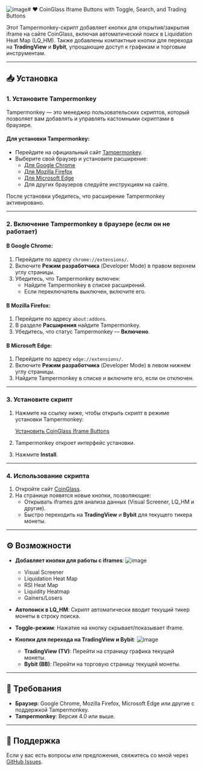![image](https://github.com/user-attachments/assets/b86cb620-03eb-455a-8b1b-48bc7b916702)# ❤️ CoinGlass Iframe Buttons with Toggle, Search, and Trading Buttons

Этот Tampermonkey-скрипт добавляет кнопки для открытия/закрытия iframe на сайте CoinGlass, включая автоматический поиск в Liquidation Heat Map (LQ_HM). Также добавлены компактные кнопки для перехода на **TradingView** и **Bybit**, упрощающие доступ к графикам и торговым инструментам.

---

## 📥 Установка

### 1. Установите Tampermonkey
Tampermonkey — это менеджер пользовательских скриптов, который позволяет вам добавлять и управлять кастомными скриптами в браузере.

#### Для установки Tampermonkey:
- Перейдите на официальный сайт [Tampermonkey](https://www.tampermonkey.net/).
- Выберите свой браузер и установите расширение:
  - [Для Google Chrome](https://chrome.google.com/webstore/detail/tampermonkey/dhdgffkkebhmkfjojejmpbldmpobfkfo)
  - [Для Mozilla Firefox](https://addons.mozilla.org/firefox/addon/tampermonkey/)
  - [Для Microsoft Edge](https://microsoftedge.microsoft.com/addons/detail/tampermonkey/ldlghjaemmllclmkfkgpkflmpkfdajgp)
  - Для других браузеров следуйте инструкциям на сайте.

После установки убедитесь, что расширение Tampermonkey активировано.

---

### 2. Включение Tampermonkey в браузере (если он не работает)

#### В Google Chrome:
1. Перейдите по адресу `chrome://extensions/`.
2. Включите **Режим разработчика** (Developer Mode) в правом верхнем углу страницы.
3. Убедитесь, что Tampermonkey включен:
   - Найдите Tampermonkey в списке расширений.
   - Если переключатель выключен, включите его.

#### В Mozilla Firefox:
1. Перейдите по адресу `about:addons`.
2. В разделе **Расширения** найдите Tampermonkey.
3. Убедитесь, что статус Tampermonkey — **Включено**.

#### В Microsoft Edge:
1. Перейдите по адресу `edge://extensions/`.
2. Включите **Режим разработчика** (Developer Mode) в левом нижнем углу страницы.
3. Найдите Tampermonkey в списке и включите его, если он отключен.

---

### 3. Установите скрипт
1. Нажмите на ссылку ниже, чтобы открыть скрипт в режиме установки Tampermonkey:

   [Установить CoinGlass Iframe Buttons](https://github.com/MAXICATION/CoinGlassIframeButtons/raw/main/Buttons.user.js)

2. Tampermonkey откроет интерфейс установки.
3. Нажмите **Install**.

---

### 4. Использование скрипта
1. Откройте сайт [CoinGlass](https://www.coinglass.com/tv/).
2. На странице появятся новые кнопки, позволяющие:
   - Открывать iframes для анализа данных (Visual Screener, LQ_HM и другие).
   - Быстро переходить на **TradingView** и **Bybit** для текущего тикера монеты.

---

## ⚙️ Возможности
- **Добавляет кнопки для работы с iframes**:
  ![image](https://github.com/user-attachments/assets/4425c10c-be50-4927-8ca6-8b6cea8ecd51)

  - Visual Screener
  - Liquidation Heat Map
  - RSI Heat Map
  - Liquidity Heatmap
  - Gainers/Losers
- **Автопоиск в LQ_HM**: Скрипт автоматически вводит текущий тикер монеты в строку поиска.
- **Toggle-режим**: Нажатие на кнопку скрывает/показывает iframe.
- **Кнопки для перехода на TradingView и Bybit**:
  ![image](https://github.com/user-attachments/assets/64829577-f86a-4116-87ff-2625dddf4908)

  - **TradingView (TV)**: Перейти на страницу графика текущей монеты.
  - **Bybit (BB)**: Перейти на торговую страницу текущей монеты.

---

## 🚧 Требования
- **Браузер**: Google Chrome, Mozilla Firefox, Microsoft Edge или другие с поддержкой Tampermonkey.
- **Tampermonkey**: Версия 4.0 или выше.

---

## 📮 Поддержка
Если у вас есть вопросы или предложения, свяжитесь со мной через [GitHub Issues](https://github.com/USERNAME/REPOSITORY/issues).
